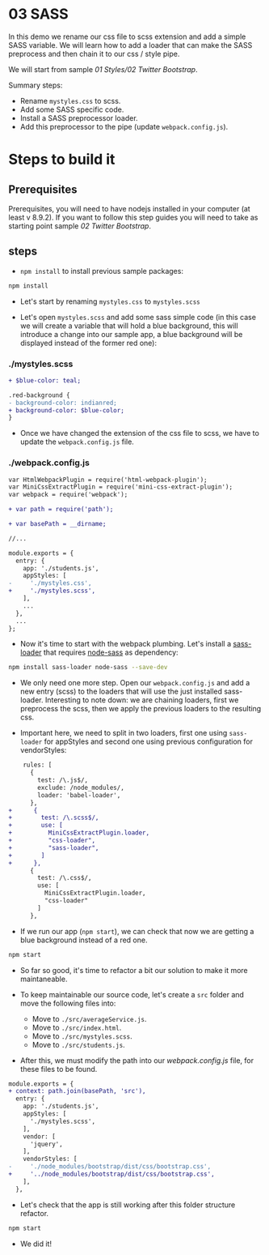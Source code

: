 # 03 SASS

In this demo we rename our css file to scss extension and add a simple SASS variable. We will learn how to add a loader that can
make the SASS preprocess and then chain it to our css / style pipe.

We will start from sample _01 Styles/02 Twitter Bootstrap_.

Summary steps:
 - Rename `mystyles.css` to scss.
 - Add some SASS specific code.
 - Install a SASS preprocessor loader.
 - Add this preprocessor to the pipe (update `webpack.config.js`).

# Steps to build it

## Prerequisites

Prerequisites, you will need to have nodejs installed in your computer (at least v 8.9.2). If you want to follow this step guides you will need to take as starting point sample _02 Twitter Bootstrap_.

## steps

- `npm install` to install previous sample packages:

```bash
npm install
```


- Let's start by renaming `mystyles.css` to `mystyles.scss`

- Let's open `mystyles.scss` and add some sass simple code (in this case we will create a variable that will hold a blue background, this will introduce a change into our sample app, a blue background will be displayed instead of the former red one):

### ./mystyles.scss
```diff
+ $blue-color: teal;

.red-background {
- background-color: indianred;
+ background-color: $blue-color;
}

```
- Once we have changed the extension of the css file to scss, we have to update the `webpack.config.js` file.

### ./webpack.config.js
```diff
var HtmlWebpackPlugin = require('html-webpack-plugin');
var MiniCssExtractPlugin = require('mini-css-extract-plugin');
var webpack = require('webpack');

+ var path = require('path');

+ var basePath = __dirname;

//...

module.exports = {
  entry: {
    app: './students.js',
    appStyles: [
-     './mystyles.css',
+     './mystyles.scss',
    ],
    ...
  },
  ...
};
```

- Now it's time to start with the webpack plumbing. Let's install a [sass-loader](https://github.com/webpack-contrib/sass-loader) that requires [node-sass](https://github.com/sass/node-sass) as dependency:

```bash
npm install sass-loader node-sass --save-dev
```

- We only need one more step. Open our `webpack.config.js` and add a new  entry (scss) to the loaders that will use the just installed sass-loader. Interesting to note down: we are chaining loaders, first we preprocess the scss, then we apply the previous loaders to the resulting css.

- Important here, we need to split in two loaders, first one using `sass-loader` for appStyles and second one using previous configuration for vendorStyles:


```diff
    rules: [
      {
        test: /\.js$/,
        exclude: /node_modules/,
        loader: 'babel-loader',
      },
+      {
+        test: /\.scss$/,
+        use: [
+          MiniCssExtractPlugin.loader,
+          "css-loader",
+          "sass-loader",
+        ]
+      },
      {
        test: /\.css$/,
        use: [
          MiniCssExtractPlugin.loader,
          "css-loader"
        ]
      },
```

- If we run our app (`npm start`), we can check that now we are getting a blue background instead of a red one.

```bash
npm start
```
- So far so good, it's time to refactor a bit our
solution to make it more maintaneable.

- To keep maintainable our source code, let's create a `src` folder and move the following files into:
  - Move to `./src/averageService.js`.
  - Move to `./src/index.html`.
  - Move to `./src/mystyles.scss`.
  - Move to `./src/students.js`.

- After this, we must modify the path into our _webpack.config.js_ file, for these files to be found.

```diff
module.exports = {
+ context: path.join(basePath, 'src'),  
  entry: {
    app: './students.js',
    appStyles: [
      './mystyles.scss',
    ],
    vendor: [
      'jquery',
    ],
    vendorStyles: [
-     './node_modules/bootstrap/dist/css/bootstrap.css',
+     '../node_modules/bootstrap/dist/css/bootstrap.css',
    ],
  },
```

- Let's check that the app is still working after this folder structure refactor.

```bash
npm start
```
- We did it!


